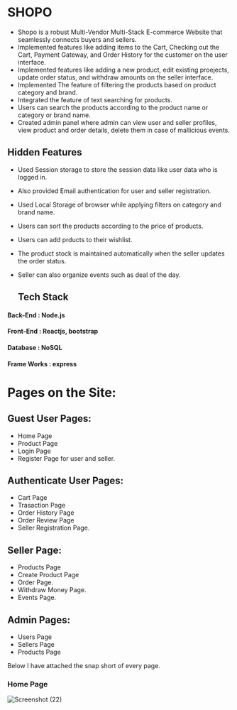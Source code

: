 # SHOPO
* Shopo is a robust Multi-Vendor Multi-Stack E-commerce Website that seamlessly connects buyers and sellers.
* Implemented features like adding items to the Cart, Checking out the Cart, Payment Gateway, and Order History for the customer on the user interface.
* Implemented features like adding a new product, edit existing proejects, update order status, and withdraw amounts  on the seller interface.
* Implemented The feature of filtering the products based on product category and brand.
* Integrated the feature of text searching for products.
* Users can search the products according to the product name or category or brand name.
* Created admin panel where admin can view user and seller profiles, view product and order details, delete them in case of mallicious events.

## Hidden Features 
* Used Session storage to store the session data like user data who is logged in.
* Also provided Email authentication for user and seller registration. 
* Used Local Storage of browser while applying filters on category and brand name.
* Users can sort the products according to the price of products.
* Users can add prducts to their wishlist.
* The product stock is maintained automatically when the seller updates the order status.
* Seller can also organize events such as deal of the day. 


  ## Tech Stack
#### Back-End : Node.js
#### Front-End : Reactjs, bootstrap
#### Database : NoSQL
#### Frame Works : express


# Pages on the Site:
## Guest User Pages:
* Home Page 
* Product Page 
* Login Page 
* Register Page for user and seller. 
## Authenticate User Pages:
* Cart Page 
* Trasaction Page 
* Order History Page
* Order Review Page
* Seller Registration Page.
## Seller Page:
* Products Page
* Create Product Page
* Order Page.
* Withdraw Money Page.
* Events Page.
## Admin Pages:
* Users Page 
* Sellers Page
* Products Page

Below I have attached the snap short of every page.

### Home Page
![Screenshot (22)](https://github.com/shaulcifal/Ecommerce-Website-using-MERN-stack/assets/67320529/c9bbeda4-e9be-470b-af42-a5b698c36a7d)



